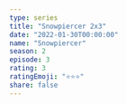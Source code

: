 ```yaml
---
type: series
title: "Snowpiercer 2x3"
date: "2022-01-30T00:00:00"
name: "Snowpiercer"
season: 2
episode: 3
rating: 3
ratingEmoji: "⭐️⭐️⭐️"
share: false
---
```

